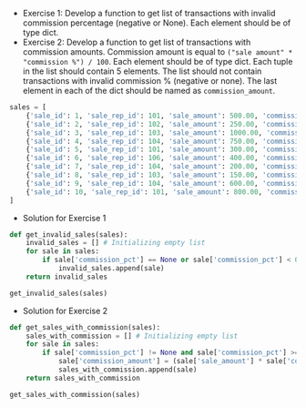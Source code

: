 * Exercise 1: Develop a function to get list of transactions with invalid commission percentage (negative or None). Each element should be of type dict.
* Exercise 2: Develop a function to get list of transactions with commission amounts. Commission amount is equal to `("sale amount" * "commission %") / 100`. Each element should be of type dict. Each tuple in the list should contain 5 elements. The list should not contain transactions with invalid commission % (negative or none). The last element in each of the dict should be named as `commission_amount`.
```python
sales = [
    {'sale_id': 1, 'sale_rep_id': 101, 'sale_amount': 500.00, 'commission_pct': 5},
    {'sale_id': 2, 'sale_rep_id': 102, 'sale_amount': 250.00, 'commission_pct': 3},
    {'sale_id': 3, 'sale_rep_id': 103, 'sale_amount': 1000.00, 'commission_pct': 8},
    {'sale_id': 4, 'sale_rep_id': 104, 'sale_amount': 750.00, 'commission_pct': None},
    {'sale_id': 5, 'sale_rep_id': 101, 'sale_amount': 300.00, 'commission_pct': -1},
    {'sale_id': 6, 'sale_rep_id': 106, 'sale_amount': 400.00, 'commission_pct': 3},
    {'sale_id': 7, 'sale_rep_id': 104, 'sale_amount': 200.00, 'commission_pct': 0},
    {'sale_id': 8, 'sale_rep_id': 103, 'sale_amount': 150.00, 'commission_pct': 1},
    {'sale_id': 9, 'sale_rep_id': 104, 'sale_amount': 600.00, 'commission_pct': 4},
    {'sale_id': 10, 'sale_rep_id': 101, 'sale_amount': 800.00, 'commission_pct': 6}
]
```
* Solution for Exercise 1
```python
def get_invalid_sales(sales):
    invalid_sales = [] # Initializing empty list
    for sale in sales:
        if sale['commission_pct'] == None or sale['commission_pct'] < 0:
            invalid_sales.append(sale)
    return invalid_sales

get_invalid_sales(sales)
```
* Solution for Exercise 2
```python
def get_sales_with_commission(sales):
    sales_with_commission = [] # Initializing empty list
    for sale in sales:
        if sale['commission_pct'] != None and sale['commission_pct'] >= 0:
            sale['commission_amount'] = (sale['sale_amount'] * sale['commission_pct']) / 100
            sales_with_commission.append(sale)
    return sales_with_commission

get_sales_with_commission(sales)
```